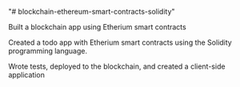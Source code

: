"# blockchain-ethereum-smart-contracts-solidity" 

Built a blockchain app using Etherium smart contracts 

Created a todo app with Etherium smart contracts using the Solidity programming language. 

Wrote tests, deployed to the blockchain, and created a client-side application